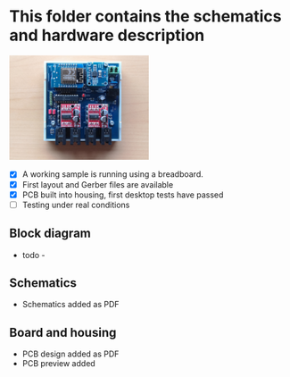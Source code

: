 # This folder contains the schematics and hardware description

<img src="../Photos/Assembly-2.jpg" alt="Assembly-2" title="Modules installed" width="250"/>

- [x] A working sample is running using a breadboard.
- [x] First layout and Gerber files are available
- [x] PCB built into housing, first desktop tests have passed
- [ ] Testing under real conditions

## Block diagram
- todo -

## Schematics
- Schematics added as PDF

## Board and housing
- PCB design added as PDF
- PCB preview added
